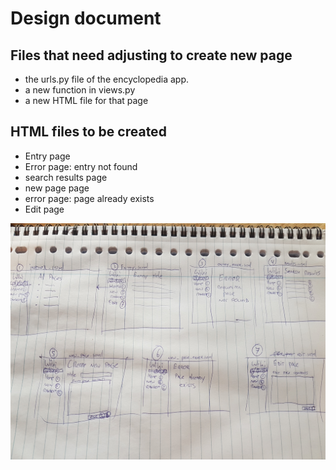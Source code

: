 # Design document

## Files that need adjusting to create new page
- the urls.py file of the encyclopedia app.
- a new function in views.py
- a new HTML file for that page


## HTML files to be created
 - Entry page
 - Error page: entry not found
 - search results page
 - new page page
 - error page: page already exists
 - Edit page

![sketch wiki](sketch_image/sketch_wiki.jpg)
